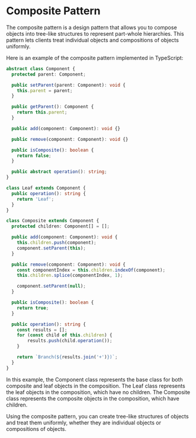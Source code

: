 # Composite Pattern

The composite pattern is a design pattern that allows you to compose objects into tree-like structures to represent part-whole hierarchies. This pattern lets clients treat individual objects and compositions of objects uniformly.

Here is an example of the composite pattern implemented in TypeScript:

```typescript
abstract class Component {
  protected parent: Component;

  public setParent(parent: Component): void {
    this.parent = parent;
  }

  public getParent(): Component {
    return this.parent;
  }

  public add(component: Component): void {}

  public remove(component: Component): void {}

  public isComposite(): boolean {
    return false;
  }

  public abstract operation(): string;
}

class Leaf extends Component {
  public operation(): string {
    return 'Leaf';
  }
}

class Composite extends Component {
  protected children: Component[] = [];

  public add(component: Component): void {
    this.children.push(component);
    component.setParent(this);
  }

  public remove(component: Component): void {
    const componentIndex = this.children.indexOf(component);
    this.children.splice(componentIndex, 1);

    component.setParent(null);
  }

  public isComposite(): boolean {
    return true;
  }

  public operation(): string {
    const results = [];
    for (const child of this.children) {
        results.push(child.operation());
    }

    return `Branch(${results.join('+')})`;
  }
}
```

In this example, the Component class represents the base class for both composite and leaf objects in the composition. The Leaf class represents the leaf objects in the composition, which have no children. The Composite class represents the composite objects in the composition, which have children.

Using the composite pattern, you can create tree-like structures of objects and treat them uniformly, whether they are individual objects or compositions of objects.
